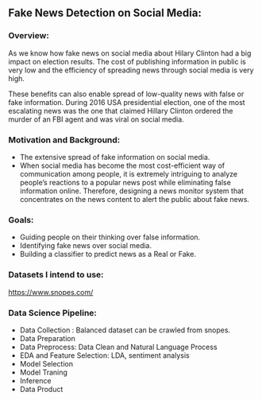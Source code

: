 ## Fake News Detection on Social Media:

### Overview:
As we know how fake news on social media about Hilary Clinton had a big impact on election results.  The cost of publishing information in public is very low and the efficiency of spreading news through social media is very high. 

These benefits can also enable spread of low-quality news with false or fake information. 
During 2016 USA presidential election, one of the most escalating news was the one that claimed Hillary Clinton ordered the murder of an FBI agent and was viral on social media.

### Motivation and Background:

- The extensive spread of fake information on social media.
- When social media has become the most cost-efficient way of communication among people, it is extremely intriguing to analyze people’s reactions to a popular news post while eliminating false information online. Therefore, designing a news monitor system that concentrates on the news content to alert the public about fake news.

### Goals:

- Guiding people on their thinking over false information.
- Identifying fake news over social media.
- Building a classifier to predict news as a Real or Fake.

### Datasets I intend to use:

https://www.snopes.com/

### Data Science Pipeline:

-	Data Collection : Balanced dataset can be crawled from snopes.
- Data Preparation
-	Data Preprocess: Data Clean and Natural Language Process
-	EDA and Feature Selection: LDA, sentiment analysis
- Model Selection
- Model Traning
- Inference
- Data Product

